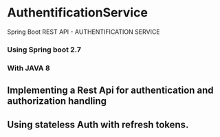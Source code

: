 # AuthentificationService
Spring Boot REST API - AUTHENTIFICATION SERVICE

<h3>Using Spring boot 2.7</h3>
<h3>With JAVA 8</h3>
<h2>Implementing a Rest Api for authentication and authorization handling</h2>
<h2>Using stateless Auth with refresh tokens.</h2>
